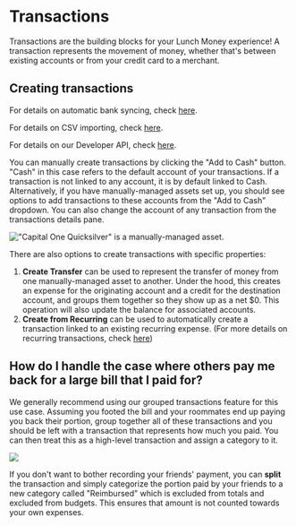 # Transactions

Transactions are the building blocks for your Lunch Money experience! A transaction represents the movement of money, whether that's between existing accounts or from your credit card to a merchant. 

## Creating transactions

For details on automatic bank syncing, check [here](../importing-transactions/automatic-imports.md).

For details on CSV importing, check [here](../importing-transactions/import-via-csv.md).

For details on our Developer API, check [here](../importing-transactions/developer-api.md).

You can manually create transactions by clicking the "Add to Cash" button. "Cash" in this case refers to the default account of your transactions. If a transaction is not linked to any account, it is by default linked to Cash. Alternatively, if you have manually-managed assets set up, you should see options to add transactions to these accounts from the "Add to Cash" dropdown. You can also change the account of any transaction from the transactions details pane.

![&quot;Capital One Quicksilver&quot; is a manually-managed asset.](../.gitbook/assets/screen-shot-2020-06-20-at-1.15.53-pm%20%281%29.png)

There are also options to create transactions with specific properties:

1. **Create Transfer** can be used to represent the transfer of money from one manually-managed asset to another. Under the hood, this creates an expense for the originating account and a credit for the destination account, and groups them together so they show up as a net $0. This operation will also update the balance for associated accounts.
2. **Create from Recurring** can be used to automatically create a transaction linked to an existing recurring expense. \(For more details on recurring transactions, check [here](recurring-items.md#recurring-transactions)\)

## How do I handle the case where others pay me back for a large bill that I paid for?

We generally recommend using our grouped transactions feature for this use case. Assuming you footed the bill and your roommates end up paying you back their portion, group together all of these transactions and you should be left with a transaction that represents how much you paid. You can then treat this as a high-level transaction and assign a category to it.

![](../.gitbook/assets/group-gif-2.gif)

If you don't want to bother recording your friends' payment, you can **split** the transaction and simply categorize the portion paid by your friends to a new category called "Reimbursed" which is excluded from totals and excluded from budgets. This ensures that amount is not counted towards your own expenses.



